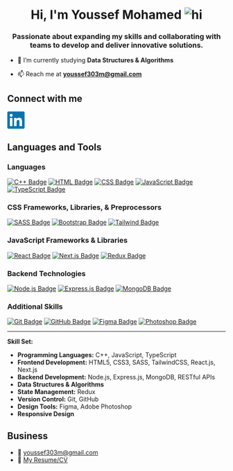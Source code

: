 <h1 align="center">Hi, I'm Youssef Mohamed <img src="https://user-images.githubusercontent.com/1303154/88677602-1635ba80-d120-11ea-84d8-d263ba5fc3c0.gif" width="28px" height="28px" alt="hi"></h1>
<h3 align="center">Passionate about expanding my skills and collaborating with teams to develop and deliver innovative solutions.</h3>

- 🌱 I’m currently studying **Data Structures & Algorithms**

- 📫 Reach me at **youssef303m@gmail.com**

## Connect with me
<a href="https://linkedin.com/in/youssef303m" target="blank"><img align="center" src="./linkedin-logo.png" alt="youssef303m" height="40" width="40" /></a>

## Languages and Tools

### Languages
[![C++ Badge](https://img.shields.io/badge/-C++-00599C?style=for-the-badge&labelColor=black&logo=c%2B%2B&logoColor=00599C)](#)
[![HTML Badge](https://img.shields.io/badge/-HTML-E34F26?style=for-the-badge&labelColor=black&logo=html5&logoColor=E34F26)](#)
[![CSS Badge](https://img.shields.io/badge/-CSS-1572B6?style=for-the-badge&labelColor=black&logo=css3&logoColor=1572B6)](#)
[![JavaScript Badge](https://img.shields.io/badge/-JavaScript-F7DF1E?style=for-the-badge&labelColor=black&logo=javascript&logoColor=F7DF1E)](#)
[![TypeScript Badge](https://img.shields.io/badge/-TypeScript-3178C6?style=for-the-badge&labelColor=black&logo=typescript&logoColor=3178C6)](#)

### CSS Frameworks, Libraries, & Preprocessors
[![SASS Badge](https://img.shields.io/badge/-SASS-CC6699?style=for-the-badge&labelColor=black&logo=sass&logoColor=CC6699)](#)
[![Bootstrap Badge](https://img.shields.io/badge/-Bootstrap-7952B3?style=for-the-badge&labelColor=black&logo=bootstrap&logoColor=7952B3)](#)
[![Tailwind Badge](https://img.shields.io/badge/-Tailwind_CSS-38B2AC?style=for-the-badge&labelColor=black&logo=tailwind-css&logoColor=38B2AC)](#)

### JavaScript Frameworks & Libraries
[![React Badge](https://img.shields.io/badge/-React-61DAFB?style=for-the-badge&labelColor=black&logo=react&logoColor=61DAFB)](#)
[![Next.js Badge](https://img.shields.io/badge/-Next.js-FFFFFF?style=for-the-badge&labelColor=black&logo=next.js&logoColor=FFFFFF)](#)
[![Redux Badge](https://img.shields.io/badge/-Redux-764ABC?style=for-the-badge&labelColor=black&logo=redux&logoColor=764ABC)](#)

### Backend Technologies
[![Node.js Badge](https://img.shields.io/badge/-Node.js-339933?style=for-the-badge&labelColor=black&logo=node.js&logoColor=339933)](#)
[![Express.js Badge](https://img.shields.io/badge/-Express.js-000000?style=for-the-badge&labelColor=black&logo=express&logoColor=white)](#)
[![MongoDB Badge](https://img.shields.io/badge/-MongoDB-47A248?style=for-the-badge&labelColor=black&logo=mongodb&logoColor=47A248)](#)

### Additional Skills
[![Git Badge](https://img.shields.io/badge/-Git-F05032?style=for-the-badge&labelColor=black&logo=git&logoColor=F05032)](#)
[![GitHub Badge](https://img.shields.io/badge/-GitHub-181717?style=for-the-badge&labelColor=black&logo=github&logoColor=181717)](#)
[![Figma Badge](https://img.shields.io/badge/-Figma-FF0080?style=for-the-badge&labelColor=black&logo=figma&logoColor=FF0080)](#)
[![Photoshop Badge](https://img.shields.io/badge/-Adobe_Photoshop-31A8FF?style=for-the-badge&labelColor=black&logo=adobe-photoshop&logoColor=31A8FF)](#)

---

**Skill Set:**

- **Programming Languages:** C++, JavaScript, TypeScript
- **Frontend Development:** HTML5, CSS3, SASS, TailwindCSS, React.js, Next.js
- **Backend Development:** Node.js, Express.js, MongoDB, RESTful APIs
- **Data Structures & Algorithms**
- **State Management:** Redux
- **Version Control:** Git, GitHub
- **Design Tools:** Figma, Adobe Photoshop
- **Responsive Design**


## Business
- :email: youssef303m@gmail.com
- :paperclip: [My Resume/CV](https://github.com/youssef303m/youssef303m/blob/main/YoussefMohamedResume.pdf)
